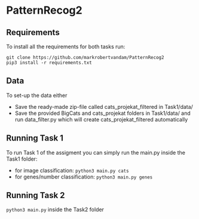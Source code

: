# PatternRecog2 

## Requirements

To install all the requirements for both tasks run:
```
git clone https://github.com/markrobertvandam/PatternRecog2
pip3 install -r requirements.txt
```

## Data

To set-up the data either 
* Save the ready-made zip-file called cats_projekat_filtered in Task1/data/
* Save the provided BigCats and cats_projekat folders in Task1/data/ and run data_filter.py which will create cats_projekat_filtered automatically


## Running Task 1

To run Task 1 of the assigment you can simply run the main.py inside the Task1 folder:
* for image classification: ```python3 main.py cats```
* for genes/number classification: ```python3 main.py genes```


## Running Task 2
```python3 main.py``` inside the Task2 folder